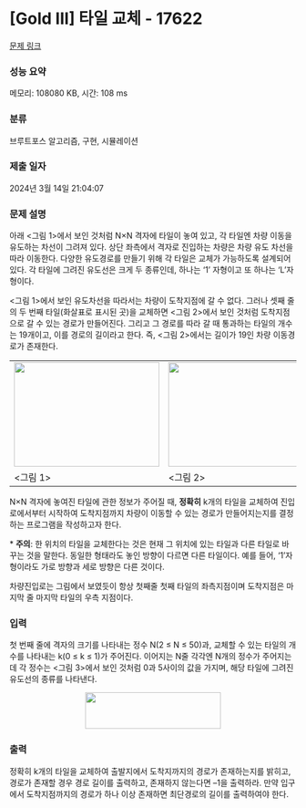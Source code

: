 # [Gold III] 타일 교체 - 17622 

[문제 링크](https://www.acmicpc.net/problem/17622) 

### 성능 요약

메모리: 108080 KB, 시간: 108 ms

### 분류

브루트포스 알고리즘, 구현, 시뮬레이션

### 제출 일자

2024년 3월 14일 21:04:07

### 문제 설명

<p>아래 <그림 1>에서 보인 것처럼 N×N 격자에 타일이 놓여 있고, 각 타일엔 차량 이동을 유도하는 차선이 그려져 있다. 상단 좌측에서 격자로 진입하는 차량은 차량 유도 차선을 따라 이동한다. 다양한 유도경로를 만들기 위해 각 타일은 교체가 가능하도록 설계되어 있다. 각 타일에 그려진 유도선은 크게 두 종류인데, 하나는 ‘1’ 자형이고 또 하나는 ‘L’자 형이다.</p>

<p><그림 1>에서 보인 유도차선을 따라서는 차량이 도착지점에 갈 수 없다. 그러나 셋째 줄의 두 번째 타일(화살표로 표시된 곳)을 교체하면 <그림 2>에서 보인 것처럼 도착지점으로 갈 수 있는 경로가 만들어진다. 그리고 그 경로를 따라 갈 때 통과하는 타일의 개수는 19개이고, 이를 경로의 길이라고 한다. 즉, <그림 2>에서는 길이가 19인 차량 이동경로가 존재한다.</p>

<table class="table table-bordered td-center">
	<tbody>
		<tr>
			<td><img alt="" src="https://upload.acmicpc.net/3ddfb811-5bcf-4a49-9189-75f8dc182bc8/-/preview/" style="width: 255px; height: 183px;"></td>
			<td><img alt="" src="https://upload.acmicpc.net/b77b382a-54be-46e6-a7cc-8e1611ef4819/-/preview/" style="width: 257px; height: 183px;"></td>
		</tr>
		<tr>
			<td><그림 1></td>
			<td><그림 2></td>
		</tr>
	</tbody>
</table>

<p>N×N 격자에 놓여진 타일에 관한 정보가 주어질 때, <strong>정확히</strong> k개의 타일을 교체하여 진입로에서부터 시작하여 도착지점까지 차량이 이동할 수 있는 경로가 만들어지는지를 결정하는 프로그램을 작성하고자 한다.</p>

<p>* <strong>주의</strong>: 한 위치의 타일을 교체한다는 것은 현재 그 위치에 있는 타일과 다른 타일로 바꾸는 것을 말한다. 동일한 형태라도 놓인 방향이 다르면 다른 타일이다. 예를 들어, ‘1’자형이라도 가로 방향과 세로 방향은 다른 것이다.</p>

<p>차량진입로는 그림에서 보였듯이 항상 첫째줄 첫째 타일의 좌측지점이며 도착지점은 마지막 줄 마지막 타일의 우측 지점이다.</p>

### 입력 

 <p>첫 번째 줄에 격자의 크기를 나타내는 정수 N(2 ≤ N ≤ 50)과, 교체할 수 있는 타일의 개수를 나타내는 k(0 ≤ k ≤ 1)가 주어진다. 이어지는 N줄 각각엔 N개의 정수가 주어지는데 각 정수는 <그림 3>에서 보인 것처럼 0과 5사이의 값을 가지며, 해당 타일에 그려진 유도선의 종류를 나타낸다.</p>

<p style="text-align: center;"><img alt="" src="https://upload.acmicpc.net/6a4b3140-614c-4965-9289-dbebdb647c62/-/preview/" style="width: 238px; height: 64px;"></p>

### 출력 

 <p>정확히 k개의 타일을 교체하여 출발지에서 도착지까지의 경로가 존재하는지를 밝히고, 경로가 존재할 경우 경로 길이를 출력하고, 존재하지 않는다면 –1을 출력하라. 만약 입구에서 도착지점까지의 경로가 하나 이상 존재하면 최단경로의 길이를 출력하여야 한다.</p>

